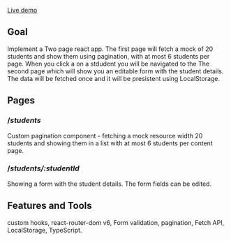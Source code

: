 [Live demo](https://coolpagination.netlify.app)

## Goal

Implement a Two page react app.
The first page will fetch a mock of 20 students and show them using pagination,
with at most 6 students per page.
When you click a on a stdudent you will be navigated to the The second page which will show you an editable form with the student details.
The data will be fetched once and it will be presistent using LocalStorage.

## Pages

### /_students_

Custom pagination component - fetching a mock resource width 20 students and showing them in a list with at most 6 students per content page.

### /_students/:studentId_

Showing a form with the student details. The form fields can be edited.

## Features and Tools

custom hooks, react-router-dom v6, Form validation, pagination, Fetch API, LocalStorage, TypeScript.
